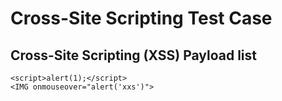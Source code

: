 # Cross-Site Scripting Test Case

## Cross-Site Scripting (XSS) Payload list

```
<script>alert(1);</script>
<IMG onmouseover="alert('xxs')">
```